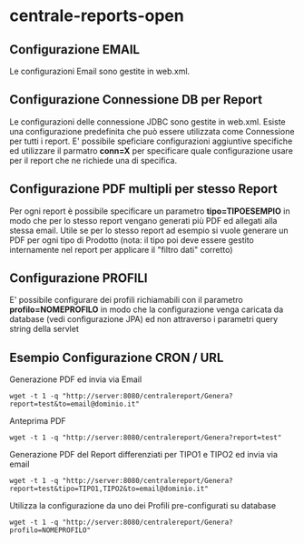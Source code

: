 # centrale-reports-open

## Configurazione EMAIL

Le configurazioni Email sono gestite in web.xml.

## Configurazione Connessione DB per Report

Le configurazioni delle connessione JDBC sono gestite in web.xml.
Esiste una configurazione predefinita che può essere utilizzata come Connessione per tutti i report.
E' possibile speficiare configurazioni aggiuntive specifiche ed utilizzare il parmatro **conn=X** per specificare quale configurazione usare per il report che ne richiede una di specifica.

## Configurazione PDF multipli per stesso Report

Per ogni report è possibile specificare un parametro **tipo=TIPOESEMPIO** in modo che per lo stesso report vengano generati più PDF ed allegati alla stessa email.
Utile se per lo stesso report ad esempio si vuole generare un PDF per ogni tipo di Prodotto (nota: il tipo poi deve essere gestito internamente nel report per applicare il "filtro dati" corretto)

## Configurazione PROFILI

E' possibile configurare dei profili richiamabili con il parametro **profilo=NOMEPROFILO** in modo che la configurazione venga caricata da database (vedi configurazione JPA) ed non attraverso i parametri query string della servlet

## Esempio Configurazione CRON / URL

Generazione PDF ed invia via Email

	wget -t 1 -q "http://server:8080/centralereport/Genera?report=test&to=email@dominio.it"

Anteprima PDF

	wget -t 1 -q "http://server:8080/centralereport/Genera?report=test"
	
Generazione PDF del Report differenziati per TIPO1 e TIPO2 ed invia via email

	wget -t 1 -q "http://server:8080/centralereport/Genera?report=test&tipo=TIPO1,TIPO2&to=email@dominio.it"
	
Utilizza la configurazione da uno dei Profili pre-configurati su database

	wget -t 1 -q "http://server:8080/centralereport/Genera?profilo=NOMEPROFILO"
	